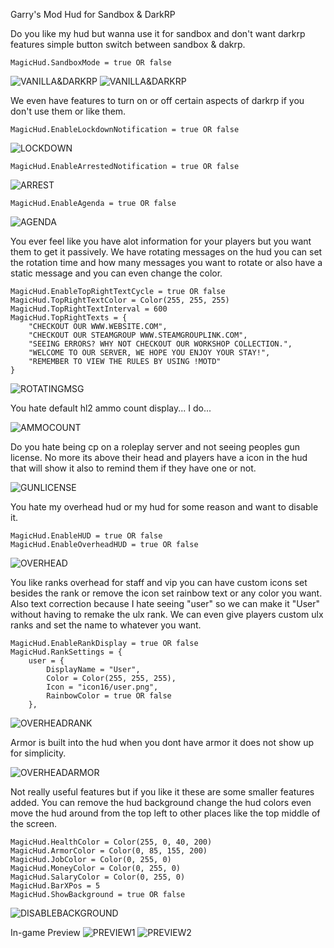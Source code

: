 Garry's Mod Hud for Sandbox & DarkRP

Do you like my hud but wanna use it for sandbox and don't want darkrp features simple button switch between sandbox & dakrp.
```
MagicHud.SandboxMode = true OR false
```
![VANILLA&DARKRP](https://i.postimg.cc/BvskBMdL/4ieqjkle-1728889111349.gif)
![VANILLA&DARKRP](https://i.postimg.cc/Z5JWthNw/xonjb221-1728888414416.gif)

We even have features to turn on or off certain aspects of darkrp if you don't use them or like them.
```
MagicHud.EnableLockdownNotification = true OR false
```
![LOCKDOWN](https://i.postimg.cc/fy4bH4Zj/31mv5mko-1728888146760.gif)
```
MagicHud.EnableArrestedNotification = true OR false
```
![ARREST](https://i.postimg.cc/tgMJxZMc/hmcf5say-1728888164887.gif)
```
MagicHud.EnableAgenda = true OR false
```
![AGENDA](https://i.postimg.cc/yxx7sgc6/bf2q4cvt.gif)

You ever feel like you have alot information for your players but you want them to get it passively. We have rotating messages on the hud you can set the rotation time and how many messages you want to rotate or also have a static message and you can even change the color.
```
MagicHud.EnableTopRightTextCycle = true OR false
MagicHud.TopRightTextColor = Color(255, 255, 255)
MagicHud.TopRightTextInterval = 600
MagicHud.TopRightTexts = {
    "CHECKOUT OUR WWW.WEBSITE.COM", 
    "CHECKOUT OUR STEAMGROUP WWW.STEAMGROUPLINK.COM",
    "SEEING ERRORS? WHY NOT CHECKOUT OUR WORKSHOP COLLECTION.",
    "WELCOME TO OUR SERVER, WE HOPE YOU ENJOY YOUR STAY!",
    "REMEMBER TO VIEW THE RULES BY USING !MOTD"
}
```
![ROTATINGMSG](https://i.postimg.cc/Ss1PqqjC/4ieqjkle-1728889092253.gif)

You hate default hl2 ammo count display... I do...

![AMMOCOUNT](https://i.postimg.cc/Hk6qtfCJ/gbsuiueb.gif)

Do you hate being cp on a roleplay server and not seeing peoples gun license. No more its above their head and players have a icon in the hud that will show it also to remind them if they have one or not.

![GUNLICENSE](https://i.postimg.cc/tgT7Jt2P/hoalgrix-1728888185401.gif)

You hate my overhead hud or my hud for some reason and want to disable it.
```
MagicHud.EnableHUD = true OR false
MagicHud.EnableOverheadHUD = true OR false
```
![OVERHEAD](https://i.postimg.cc/Y9L9f2cC/raue024n-1728888268532.gif)

You like ranks overhead for staff and vip you can have custom icons set besides the rank or remove the icon set rainbow text or any color you want. Also text correction because I hate seeing "user" so we can make it "User" without having to remake the ulx rank. We can even give players custom ulx ranks and set the name to whatever you want.
```
MagicHud.EnableRankDisplay = true OR false
MagicHud.RankSettings = {
    user = {
        DisplayName = "User",
        Color = Color(255, 255, 255),
        Icon = "icon16/user.png",
        RainbowColor = true OR false
    },
```
![OVERHEADRANK](https://i.postimg.cc/bYbrZvH6/xlq5m2t1-1728888372630.gif)

Armor is built into the hud when you dont have armor it does not show up for simplicity.

![OVERHEADARMOR](https://i.postimg.cc/Mptvzrbq/iawroo05-1728888214576.gif)

Not really useful features but if you like it these are some smaller features added. You can remove the hud background change the hud colors even move the hud around from the top left to other places like the top middle of the screen.
```
MagicHud.HealthColor = Color(255, 0, 40, 200)
MagicHud.ArmorColor = Color(0, 85, 155, 200)
MagicHud.JobColor = Color(0, 255, 0)
MagicHud.MoneyColor = Color(0, 255, 0)
MagicHud.SalaryColor = Color(0, 255, 0)
MagicHud.BarXPos = 5
MagicHud.ShowBackground = true OR false
```
![DISABLEBACKGROUND](https://i.postimg.cc/KYbsdM6g/zpuka2ca.gif)

In-game Preview
![PREVIEW1](https://i.postimg.cc/Z5hm7KjQ/20241014040610-1.jpg) 
![PREVIEW2](https://i.postimg.cc/fTdZf07X/20241014040344-1.jpg)
